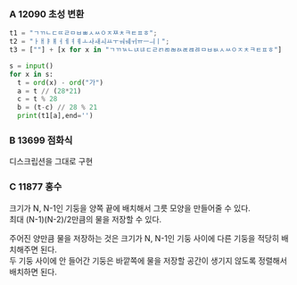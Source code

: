 ### A 12090 초성 변환
```python
t1 = "ㄱㄲㄴㄷㄸㄹㅁㅂㅃㅅㅆㅇㅈㅉㅊㅋㅌㅍㅎ";
t2 = "ㅏㅐㅑㅒㅓㅔㅕㅖㅗㅘㅙㅚㅛㅜㅝㅞㅟㅠㅡㅢㅣ";
t3 = [""] + [x for x in "ㄱㄲㄳㄴㄵㄶㄷㄹㄺㄻㄼㄽㄾㄿㅀㅁㅂㅄㅅㅆㅇㅈㅊㅋㅌㅍㅎ"]

s = input()
for x in s:
  t = ord(x) - ord("가")
  a = t // (28*21)
  c = t % 28
  b = (t-c) // 28 % 21
  print(t1[a],end='')
```

### B 13699 점화식
디스크립션을 그대로 구현

### C 11877 홍수
크기가 N, N-1인 기둥을 양쪽 끝에 배치해서 그릇 모양을 만들어줄 수 있다.<br>
최대 (N-1)(N-2)/2만큼의 물을 저장할 수 있다.

주어진 양만큼 물을 저장하는 것은 크기가 N, N-1인 기둥 사이에 다른 기둥을 적당히 배치해주면 된다.<br>
두 기둥 사이에 안 들어간 기둥은 바깥쪽에 물을 저장할 공간이 생기지 않도록 정렬해서 배치하면 된다.